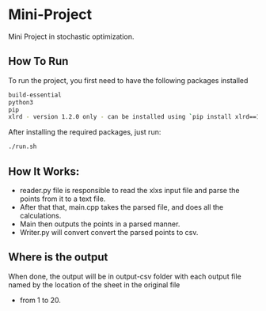 # Mini-Project
Mini Project in stochastic optimization.
## How To Run
To run the project, you first need to have the following packages installed
```bash
build-essential
python3
pip
xlrd - version 1.2.0 only - can be installed using `pip install xlrd==1.2.0` 
```
After installing the required packages, just run:
```bash
./run.sh
```
## How It Works:
* reader.py file is responsible to read the xlxs input file and parse the points from it to a text file.
* After that that, main.cpp takes the parsed file, and does all the calculations.
* Main then outputs the points in a parsed manner.
* Writer.py will convert convert the parsed points to csv.

## Where is the output
When done, the output will be in output-csv folder with each output file named by the location of the sheet in the original file 
- from 1 to 20.

  
